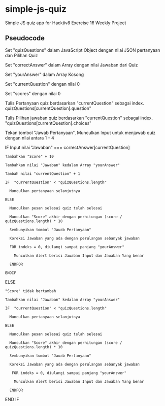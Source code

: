 # simple-js-quiz
Simple JS quiz app for Hacktiv8 Exercise 16 Weekly Project

## Pseudocode

Set "quizQuestions" dalam JavaScript Object dengan nilai JSON pertanyaan dan Pilihan Quiz

Set "correctAnswer" dalam Array dengan nilai Jawaban dari Quiz 

Set "yourAnswer" dalam Array Kosong

Set "currentQuestion" dengan nilai 0

Set "scores" dengan nilai 0

Tulis Pertanyaan quiz berdasarkan "currentQuestion" sebagai index. quizQuestions[currentQuestion].question"

Tulis Pilihan jawaban quiz berdasarkan "currentQuestion" sebagai index. "quizQuestions[currentQuestion].choices"

Tekan tombol "Jawab Pertanyaan", Munculkan Input untuk menjawab quiz dengan nilai antara 1 - 4

IF Input nilai "Jawaban" === correctAnswer[currentQuestion]

    Tambahkan "Score" + 10
    
    Tambahkan nilai "Jawaban" kedalam Array "yourAnswer"
   
    Tambah nilai "currentQuestion" + 1
   
    IF  "currentQuestion" < "quizQuestions.length"
   
      Munculkan pertanyaan selanjutnya
	
	ELSE
		
	  Munculkan pesan selesai quiz telah selesai

	  Munculkan "Score" akhir dengan perhitungan (score / quizQuestions.length) * 10

	  Sembunyikan tombol "Jawab Pertanyaan"	

	  Koreksi Jawaban yang ada dengan perulangan sebanyak jawaban

	  FOR indeks = 0, diulangi sampai panjang "yourAnswer"
		
		Munculkan Alert berisi Jawaban Input dan Jawaban Yang benar

	  ENDFOR

	ENDIF 

ELSE	

	"Score" tidak bertambah
	
	Tambahkan nilai "Jawaban" kedalam Array "yourAnswer"
	
    IF  "currentQuestion" < "quizQuestions.length"
   
      Munculkan pertanyaan selanjutnya
	
	ELSE
		
	  Munculkan pesan selesai quiz telah selesai

	  Munculkan "Score" akhir dengan perhitungan (score / quizQuestions.length) * 10

	  Sembunyikan tombol "Jawab Pertanyaan"	

	  Koreksi Jawaban yang ada dengan perulangan sebanyak jawaban

	   FOR indeks = 0, diulangi sampai panjang "yourAnswer"
		
		Munculkan Alert berisi Jawaban Input dan Jawaban Yang benar

	  ENDFOR

END IF